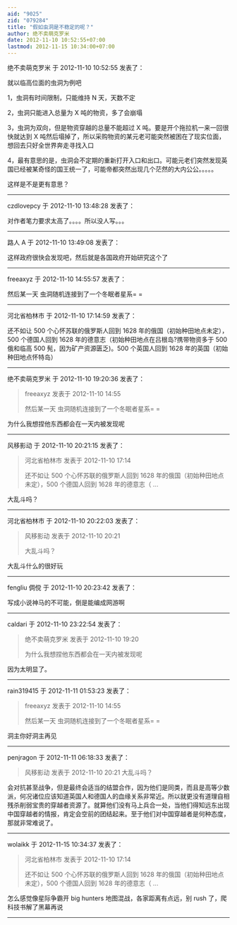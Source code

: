 ```yaml
---
aid: "9025"
zid: "079284"
title: "假如虫洞是不稳定的呢？"
author: 绝不卖萌克罗米
date: 2012-11-10 10:52:55+07:00
lastmod: 2012-11-15 10:34:00+07:00
---
```


绝不卖萌克罗米 于 2012-11-10 10:52:55 发表了：

就以临高位面的虫洞为例吧

1，虫洞有时间限制，只能维持 N 天，天数不定

2，虫洞只能进入总量为 X 吨的物资，多了会崩塌

3，虫洞为双向，但是物资穿越的总量不能超过 X 吨。要是开个拖拉机一来一回很快就达到 X 吨然后塌掉了，所以采购物资的某元老可能突然被困在了现实位面，想回去只好全世界奔走寻找入口

4，最有意思的是，虫洞会不定期的重新打开入口和出口。可能元老们突然发现英国已经被某奇怪的国王统一了，可能帝都突然出现几个茫然的大内公公。。。。。

这样是不是更有意思？

---

czdlovepcy 于 2012-11-10 13:48:28 发表了：

对作者笔力要求太高了。。。。所以没人写。。。

---

路人 A 于 2012-11-10 13:49:08 发表了：

这样政府很快会发现吧，然后就是各国政府开始研究这个了

---

freeaxyz 于 2012-11-10 14:55:57 发表了：

然后某一天 虫洞随机连接到了一个冬眠者星系= =

---

河北省柏林市 于 2012-11-10 17:14:59 发表了：

还不如让 500 个心怀苏联的俄罗斯人回到 1628 年的俄国（初始种田地点未定），500 个德国人回到 1628 年的德意志（初始种田地点在吕根岛?携带物资多于 500 俄和临高 500 髡，因为矿产资源匮乏)。500 个英国人回到 1628 年的英国（初始种田地点怀特岛）

---

绝不卖萌克罗米 于 2012-11-10 19:20:36 发表了：

> freeaxyz 发表于 2012-11-10 14:55
>
> 然后某一天 虫洞随机连接到了一个冬眠者星系= =

为什么我想捏他东西都会在一天内被发现呢

---

风移影动 于 2012-11-10 20:21:15 发表了：

> 河北省柏林市 发表于 2012-11-10 17:14
>
> 还不如让 500 个心怀苏联的俄罗斯人回到 1628 年的俄国（初始种田地点未定），500 个德国人回到 1628 年的德意志（ ...

大乱斗吗？

---

河北省柏林市 于 2012-11-10 20:22:03 发表了：

> 风移影动 发表于 2012-11-10 20:21
>
> 大乱斗吗？

大乱斗什么的很好玩

---

fengliu 倜傥 于 2012-11-10 20:23:42 发表了：

写成小说神马的不可能，倒是能编成网游啊

---

caldari 于 2012-11-10 23:22:54 发表了：

> 绝不卖萌克罗米 发表于 2012-11-10 19:20
>
> 为什么我想捏他东西都会在一天内被发现呢

因为太明显了。

---

rain319415 于 2012-11-11 01:53:23 发表了：

> freeaxyz 发表于 2012-11-10 14:55
>
> 然后某一天 虫洞随机连接到了一个冬眠者星系= =

洞主你好洞主再见

---

penjragon 于 2012-11-11 06:18:33 发表了：

> 风移影动 发表于 2012-11-10 20:21 大乱斗吗？

会对抗甚至战争，但是最终会适当的结盟合作，因为他们是同类，而且是高等少数派，何况诸位应该知道英国人和德国人的血缘关系非常近。所以就更没有道理自相残杀削弱宝贵的穿越者资源了。就算他们没有马上兵合一处，当他们得知远东出现中国穿越者的情报，肯定会空前的团结起来。至于他们对中国穿越者是何种态度，那就非常难说了。

---

wolaikk 于 2012-11-15 10:34:37 发表了：

> 河北省柏林市 发表于 2012-11-10 17:14
>
> 还不如让 500 个心怀苏联的俄罗斯人回到 1628 年的俄国（初始种田地点未定），500 个德国人回到 1628 年的德意志（ ...

怎么感觉像星际争霸开 big hunters 地图混战，各家距离有点远，别 rush 了，爬科技书解了黑幕再说

---
